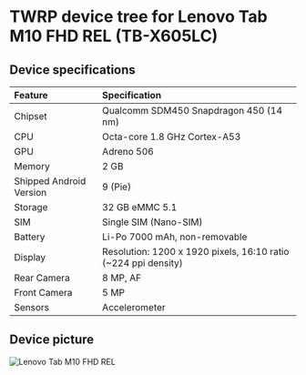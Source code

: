# TWRP device tree for Lenovo Tab M10 FHD REL (TB-X605LC)

## Device specifications

| Feature                 | Specification                                                                  |
| :---------------------- | :------------------------------------------------------------------------------|
| Chipset                 | Qualcomm SDM450 Snapdragon 450 (14 nm)                                         |
| CPU                     | Octa-core 1.8 GHz Cortex-A53                                                   |
| GPU                     | Adreno 506                                                                     |
| Memory                  | 2 GB                                                                           |
| Shipped Android Version | 9 (Pie)                                                                        |
| Storage                 | 32 GB eMMC 5.1                                                                 |
| SIM                     | Single SIM (Nano-SIM)                                                          |
| Battery                 | Li-Po 7000 mAh, non-removable                                                  |
| Display                 | Resolution: 1200 x 1920 pixels, 16:10 ratio (~224 ppi density)                 |
| Rear Camera             | 8 MP, AF                                                                       |
| Front Camera            | 5 MP                                                                           |
| Sensors                 | Accelerometer                                                                  |

## Device picture

![Lenovo Tab M10 FHD REL](https://fdn2.gsmarena.com/vv/pics/lenovo/lenovo-m10-fhd-rel-1.jpg)
